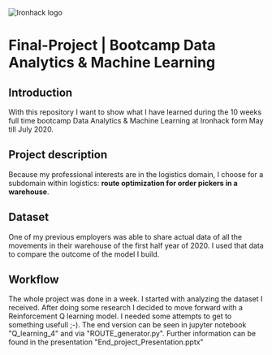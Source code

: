
![Ironhack logo](https://i.imgur.com/1QgrNNw.png)

# Final-Project | Bootcamp Data Analytics & Machine Learning


## Introduction

With this repository I want to show what I have learned during the 10 weeks full time bootcamp Data Analytics & Machine Learning at Ironhack form May till July 2020.


## Project description

Because my professional interests are in the logistics domain, I choose for a subdomain within logistics: **route optimization for order pickers in a warehouse**.

## Dataset

One of my previous employers was able to share actual data of all the movements in their warehouse of the first half year of 2020. I used that data to compare the outcome of the model I build.

## Workflow

The whole project was done in a week. I started with analyzing the dataset I received. After doing some research I decided to move forward with a Reinforcement Q learning model. I needed some attempts to get to something usefull ;-). The end version can be seen in jupyter notebook "Q_learning_4" and via "ROUTE_generator.py".
Further information can be found in the presentation "End_project_Presentation.pptx"
